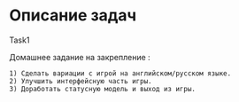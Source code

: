 # Описание задач

Task1

Домашнее задание на закрепление :

    1) Сделать вариации с игрой на английском/русском языке.
    2) Улучшить интерфейсную часть игры.
    3) Доработать статусную модель и выход из игры.
